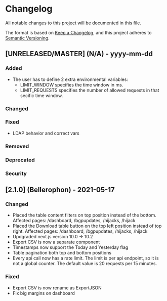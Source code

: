 # Changelog

All notable changes to this project will be documented in this file.

The format is based on [Keep a Changelog](https://keepachangelog.com/en/1.0.0/),
and this project adheres to [Semantic Versioning](https://semver.org/spec/v2.0.0.html).

## [UNRELEASED/MASTER] (N/A) - yyyy-mm-dd
### Added
- The user has to define 2 extra environmental variables: 
  * LIMIT_WINDOW specifies the time window in ms.
  * LIMIT_REQUESTS specifies the number of allowed requests in that secific time window.

### Changed

### Fixed
- LDAP behavior and correct vars

### Removed

### Deprecated

### Security

## [2.1.0] (Bellerophon) - 2021-05-17

### Changed

- Placed the table content filters on top position instead of the bottom. Affected pages: /dashboard, /bgpupdates, /hijacks, /hijack
- Placed the Download table button on the top left position instead of top right. Affected pages: /dashboard, /bgpupdates, /hijacks, /hijack
- Updgraded next.js version 10.0 -> 10.2
- Export CSV is now a separate component
- Timestamps now support the Today and Yesterday flag
- Table pagination both top and bottom positions
- Every api call now has a rate limit. The limit is per api endpoint, so it is not a global counter. The default value is 20 requests per 15 minutes.
### Fixed

- Export CSV is now rename as ExportJSON
- Fix big margins on dashboard
